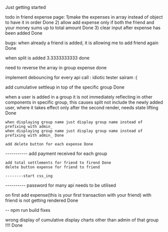 Just getting started

todo in friend expense page:
1)make the expenses in array instead of object to have it in order  Done
2) allow add expense only if both the friend and your money sums up to total amount Done
3) clear input after expense has been added Done 


bugs:
when already a friend is added, it is allowing me to add friend again Done


when split is added 3.3333333333 done

need to reverse the array in group expense done

implement debouncing for every api call : idiotic tester sairam :(

add cumulative settleup in top of the specific group Done

when a user is added in a group it is not immediately reflecting in other components in specific group, this causes split not include the newly added user, where it takes effect only after the second render, needs state lifting  Done


    when displaying group name just display group name instead of prefixing with admin_
    when displaying group name just display group name instead of prefixing with admin_ Done

    add delete button for each expense Done

   ----------- add payment received for each group

    add total settlements for friend to firend Done
    delete button expense for friend to friend

    --------start css_ing

   ---------- password for many api needs to be utilised

   on first add expense(this is your first transaction with your friend) with friend is not getting rendered Done

   -- npm run build fixes

   wrong display of cumulative display charts other than admin of that group !!!! Done
